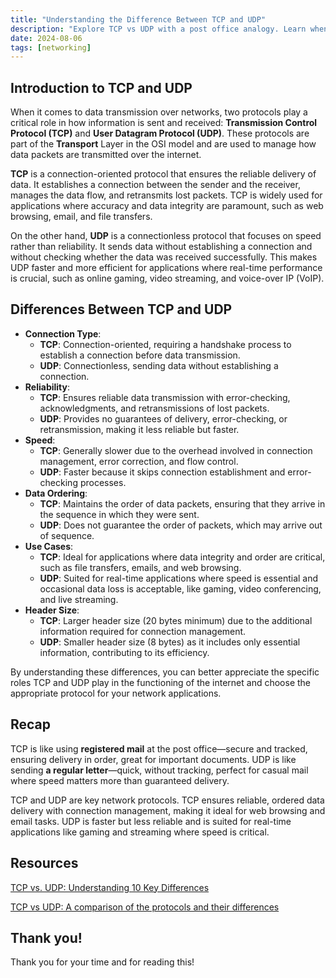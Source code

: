 ```yaml
---
title: "Understanding the Difference Between TCP and UDP"
description: "Explore TCP vs UDP with a post office analogy. Learn when to choose reliable, ordered TCP or faster, less reliable UDP for different network applications."
date: 2024-08-06
tags: [networking]
---
```


## Introduction to TCP and UDP

When it comes to data transmission over networks, two protocols play a critical role in how information is sent and received: **Transmission Control Protocol (TCP)** and **User Datagram Protocol (UDP)**. These protocols are part of the **Transport** Layer in the OSI model and are used to manage how data packets are transmitted over the internet.

**TCP** is a connection-oriented protocol that ensures the reliable delivery of data. It establishes a connection between the sender and the receiver, manages the data flow, and retransmits lost packets. TCP is widely used for applications where accuracy and data integrity are paramount, such as web browsing, email, and file transfers.

On the other hand, **UDP** is a connectionless protocol that focuses on speed rather than reliability. It sends data without establishing a connection and without checking whether the data was received successfully. This makes UDP faster and more efficient for applications where real-time performance is crucial, such as online gaming, video streaming, and voice-over IP (VoIP).

## Differences Between TCP and UDP

- **Connection Type**:
    - **TCP**: Connection-oriented, requiring a handshake process to establish a connection before data transmission.
    - **UDP**: Connectionless, sending data without establishing a connection.
- **Reliability**:
    - **TCP**: Ensures reliable data transmission with error-checking, acknowledgments, and retransmissions of lost packets.
    - **UDP**: Provides no guarantees of delivery, error-checking, or retransmission, making it less reliable but faster.
- **Speed**:
    - **TCP**: Generally slower due to the overhead involved in connection management, error correction, and flow control.
    - **UDP**: Faster because it skips connection establishment and error-checking processes.
- **Data Ordering**:
    - **TCP**: Maintains the order of data packets, ensuring that they arrive in the sequence in which they were sent.
    - **UDP**: Does not guarantee the order of packets, which may arrive out of sequence.
- **Use Cases**:
    - **TCP**: Ideal for applications where data integrity and order are critical, such as file transfers, emails, and web browsing.
    - **UDP**: Suited for real-time applications where speed is essential and occasional data loss is acceptable, like gaming, video conferencing, and live streaming.
- **Header Size**:
    - **TCP**: Larger header size (20 bytes minimum) due to the additional information required for connection management.
    - **UDP**: Smaller header size (8 bytes) as it includes only essential information, contributing to its efficiency.

By understanding these differences, you can better appreciate the specific roles TCP and UDP play in the functioning of the internet and choose the appropriate protocol for your network applications.

## Recap

TCP is like using **registered mail** at the post office—secure and tracked, ensuring delivery in order, great for important documents. UDP is like sending **a regular letter**—quick, without tracking, perfect for casual mail where speed matters more than guaranteed delivery.

TCP and UDP are key network protocols. TCP ensures reliable, ordered data delivery with connection management, making it ideal for web browsing and email tasks. UDP is faster but less reliable and is suited for real-time applications like gaming and streaming where speed is critical.

## Resources

[TCP vs. UDP: Understanding 10 Key Differences](https://www.spiceworks.com/tech/networking/articles/tcp-vs-udp/)

[TCP vs UDP: A comparison of the protocols and their differences](https://nordvpn.com/blog/tcp-or-udp-which-is-better/)

## Thank you!

Thank you for your time and for reading this!